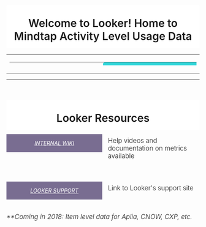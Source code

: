 <div style="width: 100%; text-align: center; overflow: hidden;">
  <h1 style="background-color: #fff; padding: 30px 0 15px;font-weight:500; margin-bottom: 0; font-weight: 600;">Welcome to Looker! Home to Mindtap Activity Level Usage Data</h1>
</div>

<table style="border: 0px;">
  <tbody>
    <tr>
      <td style="border: 0px;">
        <table style="border: 0px; height: 9px;" width="800">
          <tbody>
            <tr>
              <td style="border: 0px; padding: 0px; padding-right: 2px; width: 50%;"><a style="background-color: #32D7DA; border-radius: 5px; text-align: center; color: white; text-decoration: none; display: inline-block; width: 100%; padding: 8px 8px; line-height: 1.5; font-size: 20px;" href="https://cengage.looker.com/dashboards/102"> Student: Activity Usage </a>
              </td>
              <td style="border: 0px; padding: 0px; padding-right: 2px; width: 50%;"><a style="background-color: #32D7DA; border-radius: 5px; text-align: center; color: white; text-decoration: none; display: inline-block; width: 100%; padding: 8px 8px; line-height: 1.5; font-size: 20px;" href="https://cengage.looker.com/dashboards/101"> Instructor: LP Modifications </a>
              </td>
            </tr>
            <tr>
              <td style="border: 0px; padding: 10px; padding-left: 0px; width: 50%;"><a style="background-color: white; border-radius: 5px; text-align: center; color: black; text-decoration: none; display: inline-block; width: 100%; padding: 8px 8px; line-height: 1.5; font-size: 20px;" href="https://cengage.looker.com/dashboards/102" target="_blank"> <img style="height: 100px; padding: 0px 0px 0px 0px;" src="http://www.iconarchive.com/download/i99510/webalys/kameleon.pics/Student-3.ico"></a>
                <a style="border-radius: 5px; border-color: white; display: block;  text-align: center; color: black; text-decoration: none; font-size: 13px; line-height: 1.2;">
                <p style="text-align:center;font-size: 15px;"><i><u>Questions Addressed</u></i></p>
                <p style="font-size:100%;text-align:left;">Are students utilizling all of the activities?</p>
                <p style="font-size:100%;text-align:left;">Which are the most used activity types by students?</p>
                </a>
              </td>
              <td style="border: 0px; padding: 10px; padding-left: 0px; width: 50%;"><a style="background-color: white; border-radius: 5px; text-align: center; color: black; text-decoration: none; display: inline-block; width: 100%; padding: 8px 8px; line-height: 1.5; font-size: 20px;" href="https://cengage.looker.com/dashboards/101" target="_blank"> <img style="height: 100px; padding: 0px 0px 0px 0px;" src="http://www.iconarchive.com/download/i88868/icons8/ios7/Science-Classroom.ico">
              </a>
                <a style="border-radius: 5px; border-color: white; display: block;  text-align: center; color: black; text-decoration: none; font-size: 13px; line-height: 1.2;">
                <p style="text-align:center;font-size: 15px;"><i><u>Questions Addressed</u></i></p>
                <p style="font-size:100%;text-align:left;">Which activities do Instructor's value the most? </p>
                <p style="font-size:100%;text-align:left;">Which Universities modify the Master LP the most?</p>
                </a>
              </td>
            </tr>
            <tr>
              <td style="border: 0px; padding: 0px; padding-right: 2px; width: 50%;"><a style="background-color: #32D7DA; border-radius: 5px; text-align: center; color: white; text-decoration: none; display: inline-block; width: 100%; padding: 8px 8px; line-height: 1.5; font-size: 20px;" href="https://cengage.looker.com/dashboards/110"> Student: App Dock Usage </a></td>
              <td style="border: 0px; padding: 0px; padding-right: 2px; width: 50%;"><a style="background-color: #32D7DA; border-radius: 5px; text-align: center; color: white; text-decoration: none; display: inline-block; width: 100%; padding: 8px 8px; line-height: 1.5; font-size: 20px;" href="https://cengage.looker.com/dashboards/112"> Instructor: Added Items </a></td>
            </tr>
            <tr>
              <td style="border: 0px; padding: 10px; padding-left: 0px; width: 50%;"><a style="background-color: white; border-radius: 5px; text-align: center; color: black; text-decoration: none; display: inline-block; width: 100%; padding: 8px 8px; line-height: 1.5; font-size: 20px;" href="https://cengage.looker.com/dashboards/110" target="_blank"> <img style="height: 100px; padding: 0px 0px 0px 0px;" src="http://www.iconarchive.com/download/i42966/oxygen-icons.org/oxygen/Apps-preferences-desktop-icons.ico">
              </a>
                <a style="border-radius: 5px; border-color: white; display: block;  text-align: center; color: black; text-decoration: none; font-size: 13px; line-height: 1.2;">
                <p style="text-align:center;font-size: 15px;"><i><u>Questions Addressed</u></i></p>
                <p style="font-size:100%;text-align:left;">1st question?</p>
                <p style="font-size:100%;text-align:left;">2nd question?</p>
                </a>
              </td>
              <td style="border: 0px; padding: 10px; padding-left: 0px; width: 50%;"><a style="background-color: white; border-radius: 5px; text-align: center; color: black; text-decoration: none; display: inline-block; width: 100%; padding: 8px 8px; line-height: 1.5; font-size: 20px;" href="https://cengage.looker.com/dashboards/112" target="_blank"> <img style="height: 100px; padding: 0px 0px 0px 0px;" src="http://www.iconarchive.com/download/i6093/custom-icon-design/pretty-office-3/item-configuration.ico">
              </a>
                <a style="border-radius: 5px; border-color: white; display: block;  text-align: center; color: black; text-decoration: none; font-size: 13px; line-height: 1.2;">
                  <p style="text-align:center;font-size: 15px;"><i><u>Questions Addressed</u></i></p>
                  <p style="font-size:100%;text-align:left;">1st question?</p>
                  <p style="font-size:100%;text-align:left;">2nd question?</p>
                </a>
              </td>
            </tr>
            <tr>
              <td style="border: 0px; padding: 0px; padding-right: 2px; width: 50%;"><a style="background-color: #32D7DA; border-radius: 5px; text-align: center; color: white; text-decoration: none; display: inline-block; width: 100%; padding: 8px 8px; line-height: 1.5; font-size: 20px;" href="https://cengage.looker.com/dashboards/116"> Student: Usage Over Time</a></td>
              <td style="border: 0px; padding: 0px; padding-right: 2px; width: 50%;"><a style="background-color: #32D7DA; border-radius: 5px; text-align: center; color: white; text-decoration: none; display: inline-block; width: 100%; padding: 8px 8px; line-height: 1.5; font-size: 20px;" href="/dashboards/2"> Additional Views </a></td>
            </tr>
            <tr>
              <td style="border: 0px; padding: 10px; padding-left: 0px; width: 50%;"><a style="background-color: white; border-radius: 5px; text-align: center; color: black; text-decoration: none; display: inline-block; width: 100%; padding: 8px 8px; line-height: 1.5; font-size: 20px;" href="https://cengage.looker.com/dashboards/116" target="_blank"> <img style="height: 100px; padding: 0px 0px 0px 0px;" src="http://www.iconarchive.com/download/i79780/hamzasaleem/stock/Time-Machine.ico">
              </a>
                <a style="border-radius: 5px; border-color: white; display: block;  text-align: center; color: black; text-decoration: none; font-size: 13px; line-height: 1.2;">
                  <p style="text-align:center;font-size: 15px;"><i><u>Questions Addressed</u></i></p>
                  <p style="font-size:100%;text-align:left;">1st question?</p>
                  <p style="font-size:100%;text-align:left;">2nd question?</p>
                </a>
              </td>
              <td style="border: 0px; padding: 10px; padding-left: 0px; width: 50%;"><a style="background-color: white; border-radius: 5px; text-align: center; color: black; text-decoration: none; display: inline-block; width: 100%; padding: 8px 8px; line-height: 1.5; font-size: 20px;" href="https://cengage.looker.com/dashboards/102" target="_blank"> <img style="height: 100px; padding: 0px 0px 0px 0px;" src="http://www.iconarchive.com/download/i91222/icons8/windows-8/Messaging-More.ico">
              </a>
                <a style="border-radius: 5px; border-color: white; display: block;  text-align: center; color: black; text-decoration: none; font-size: 13px; line-height: 1.2;">
                  <p style="text-align:center;font-size: 15px;"><i><u>Questions Addressed</u></i></p>
                  <p style="font-size:100%;text-align:left;">1st question?</p>
                  <p style="font-size:100%;text-align:left;">2nd question?</p>
                </a>
              </td>
            </tr>
          </tbody>
       </table>
      </td>
    </tr>
  </tbody>
</table>

<hr>

  <div style="width: 100%; text-align: center; overflow: hidden;">
    <h1 style="background-color: #fff; padding: 30px 0 15px;font-weight:500; margin-bottom: 0; font-weight: 600;">Looker Resources</h1>
  </div>
  <div style=" float: left; margin-bottom: 30px; width: 100%;">
      <h5 style="float: left; padding: 15px 25px; background-color: #796d91;  width: 200px; margin: 10px 15px 20px 0; text-align: center;"><a target="_blank" style="color: #fff; text-transform: uppercase; font-weight: 400;" href="http://www.looker.com/docs/admin/looker-hosted">INTERNAL WIKI</a>
      </h5>
    <div style="text-align: left; font-size: 17px;">
      <p style="font-weight: 300; margin-top: 17px;">Help videos and documentation on metrics available</p>
    </div>
  </div>
  <div style=" float: left; margin-bottom: 15px; width: 100%;">
      <h5 style="float: left; padding: 15px 25px; background-color: #796d91; width: 200px; margin: 10px 15px 20px 0; text-align: center;"><a target="_blank" style="color: #fff; text-transform: uppercase; font-weight: 400;" href="http://www.looker.com/docs/admin/looker-hosted">LOOKER SUPPORT</a>
      </h5>
    <div style="text-align: left; font-size: 17px;">
      <p style="font-weight: 300; margin-top: 17px;">Link to Looker's support site</p>
    </div>
  </div>
  <div style="text-align: left; font-size: 17px;">
      <p style="font-weight: 300; margin-top: 17px;"><i>**Coming in 2018: Item level data for Aplia, CNOW, CXP, etc.</i></p>
    </div>
